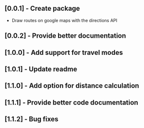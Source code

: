 ## [0.0.1] - Create package

* Draw routes on google maps with the directions API

## [0.0.2] - Provide better documentation

## [1.0.0] - Add support for travel modes

## [1.0.1] - Update readme

## [1.1.0] - Add option for distance calculation

## [1.1.1] - Provide better code documentation

## [1.1.2] - Bug fixes